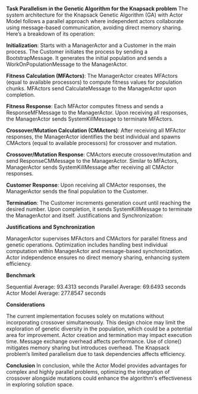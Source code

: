 **Task Parallelism in the Genetic Algorithm for the Knapsack problem**
The system architecture for the Knapsack Genetic Algorithm (GA) with Actor Model follows a parallel approach where independent actors collaborate using message-based communication, avoiding direct memory sharing. Here’s a breakdown of its operation:

**Initialization**: Starts with a ManagerActor and a Customer in the main process. The Customer initiates the process by sending a BootstrapMessage. It generates the initial population and sends a WorkOnPopulationMessage to the ManagerActor.

**Fitness Calculation (MFActors)**: The ManagerActor creates MFActors (equal to available processors) to compute fitness values for population chunks. MFActors send CalculateMessage to the ManagerActor upon completion.

**Fitness Response**: Each MFActor computes fitness and sends a ResponseMFMessage to the ManagerActor. Upon receiving all responses, the ManagerActor sends SystemKillMessage to terminate MFActors.

**Crossover/Mutation Calculation (CMActors)**: After receiving all MFActor responses, the ManagerActor identifies the best individual and spawns CMActors (equal to available processors) for crossover and mutation.

**Crossover/Mutation Response**: CMActors execute crossover/mutation and send ResponseCMMessage to the ManagerActor. Similar to MFActors, ManagerActor sends SystemKillMessage after receiving all CMActor responses.

**Customer Response**: Upon receiving all CMActor responses, the ManagerActor sends the final population to the Customer.

**Termination**: The Customer increments generation count until reaching the desired number. Upon completion, it sends SystemKillMessage to terminate the ManagerActor and itself.
Justifications and Synchronization:

**Justifications and Synchronization**

ManagerActor supervises MFActors and CMActors for parallel fitness and genetic operations.
Optimization includes handling best individual computation within ManagerActor and message-based synchronization.
Actor independence ensures no direct memory sharing, enhancing system efficiency.

**Benchmark**

Sequential Average: 93.4313 seconds
Parallel Average: 69.6493 seconds
Actor Model Average: 277.8547 seconds

**Considerations**

The current implementation focuses solely on mutations without incorporating crossover simultaneously. This design choice may limit the exploration of genetic diversity in the population, which could be a potential area for improvement.
Actor creation and termination may impact execution time.
Message exchange overhead affects performance.
Use of clone() mitigates memory sharing but introduces overhead.
The Knapsack problem’s limited parallelism due to task dependencies affects efficiency.

**Conclusion**
In conclusion, while the Actor Model provides advantages for complex and highly parallel problems, optimizing the integration of crossover alongside mutations could enhance the algorithm's effectiveness in exploring solution space.
